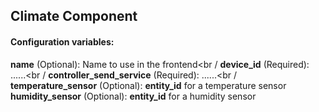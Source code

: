 ## Climate Component
#### Configuration variables:
**name** (Optional): Name to use in the frontend<br /
**device_id** (Required): ......<br /
**controller_send_service** (Required): ......<br /
**temperature_sensor** (Optional): **entity_id** for a temperature sensor<br />
**humidity_sensor** (Optional): **entity_id** for a humidity sensor<br />
